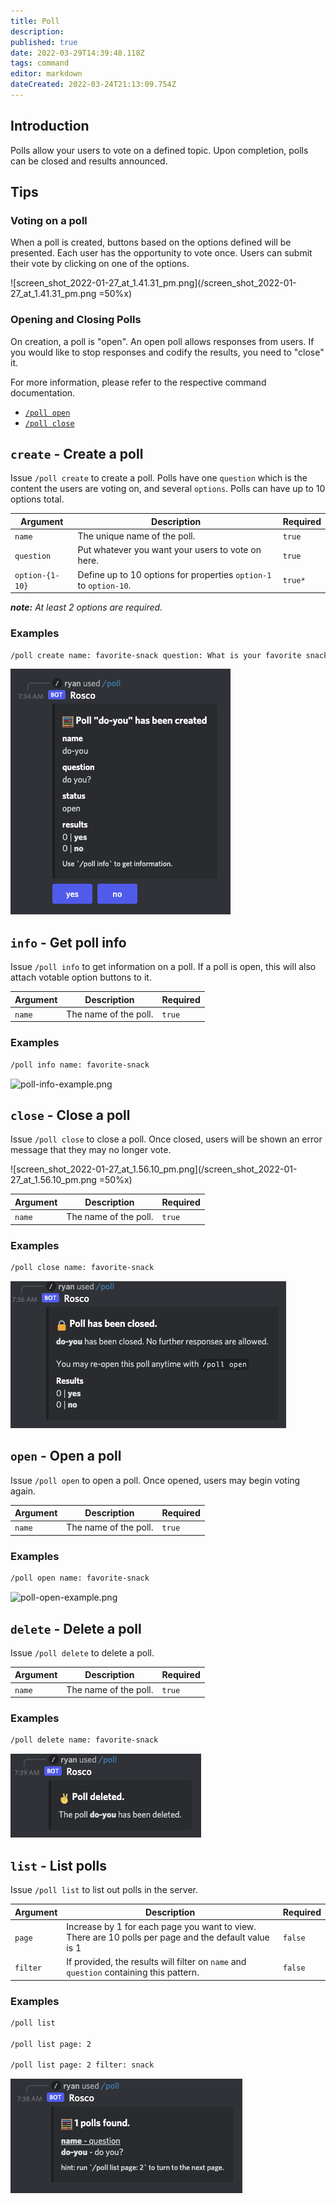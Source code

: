 ```yaml
---
title: Poll
description: 
published: true
date: 2022-03-29T14:39:48.118Z
tags: command
editor: markdown
dateCreated: 2022-03-24T21:13:09.754Z
---
```


## Introduction

Polls allow your users to vote on a defined topic. Upon completion, polls can be closed and results announced.

## Tips

### Voting on a poll

When a poll is created, buttons based on the options defined will be presented. Each user has the opportunity to vote once. Users can submit their vote by clicking on one of the options. 

![screen_shot_2022-01-27_at_1.41.31_pm.png](/screen_shot_2022-01-27_at_1.41.31_pm.png =50%x)

### Opening and Closing Polls

On creation, a poll is "open". An open poll allows responses from users. If you would like to stop responses and codify the results, you need to "close" it.

For more information, please refer to the respective command documentation.

- [`/poll open`](/commands/poll#open-open-a-poll)
- [`/poll close`](/commands/poll#close-close-a-poll)

## `create` - Create a poll

Issue `/poll create` to create a poll. Polls have one `question` which is the content the users are voting on, and several `options`. Polls can have up to 10 options total.


| Argument | Description | Required |
|----------|-------------|----------|
| `name` | The unique name of the poll. | `true` |
| `question` | Put whatever you want your users to vote on here. | `true` |
| `option-{1-10}` | Define up to 10 options for properties `option-1` to `option-10`. | `true*` |

***note:** At least 2 options are required.*

### Examples

``` bash
/poll create name: favorite-snack question: What is your favorite snack? option-1: chips option-2: ice cream
```

![poll-create-example.png](/poll-create-example.png)

## `info` - Get poll info

Issue `/poll info` to get information on a poll. If a poll is open, this will also attach votable option buttons to it.

| Argument | Description | Required |
|----------|-------------|----------|
| `name` | The name of the poll. | `true` |

### Examples

``` bash
/poll info name: favorite-snack
```

![poll-info-example.png](/poll-info-example.png)

## `close` - Close a poll

Issue `/poll close` to close a poll. Once closed, users will be shown an error message that they may no longer vote.

![screen_shot_2022-01-27_at_1.56.10_pm.png](/screen_shot_2022-01-27_at_1.56.10_pm.png =50%x)

| Argument | Description | Required |
|----------|-------------|----------|
| `name` | The name of the poll. | `true` |

### Examples

``` bash
/poll close name: favorite-snack
```

![poll-close-example.png](/poll-close-example.png)

## `open` - Open a poll

Issue `/poll open` to open a poll. Once opened, users may begin voting again.

| Argument | Description | Required |
|----------|-------------|----------|
| `name` | The name of the poll. | `true` |

### Examples

``` bash
/poll open name: favorite-snack
```

![poll-open-example.png](/poll-open-example.png)

## `delete` - Delete a poll

Issue `/poll delete` to delete a poll.

| Argument | Description | Required |
|----------|-------------|----------|
| `name` | The name of the poll. | `true` |

### Examples

``` bash
/poll delete name: favorite-snack
```

![poll-delete-example.png](/poll-delete-example.png)

## `list` - List polls

Issue `/poll list` to list out polls in the server.

| Argument | Description | Required |
|----------|-------------|----------|
| `page` | Increase by 1 for each page you want to view. There are 10 polls per page and the default value is 1 | `false` |
| `filter` | If provided, the results will filter on `name` and `question` containing this pattern. | `false` |

### Examples

``` bash
/poll list

/poll list page: 2

/poll list page: 2 filter: snack
```

![poll-list-example.png](/poll-list-example.png)






























